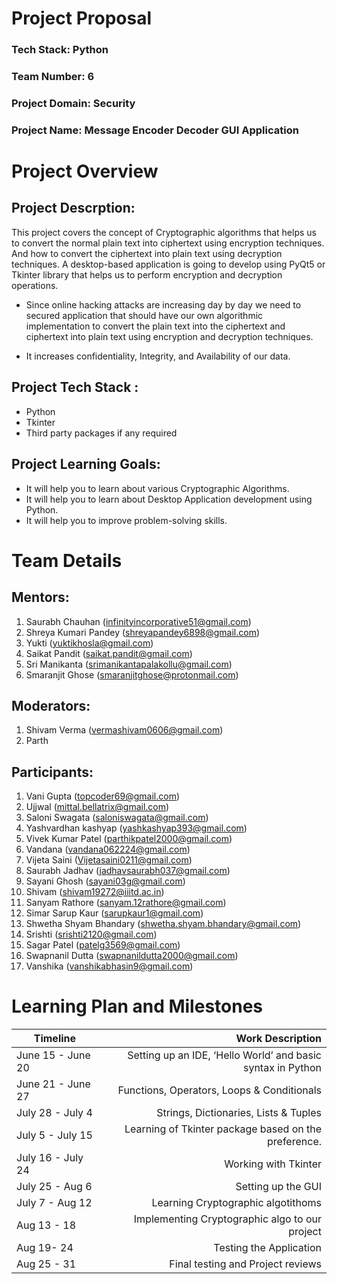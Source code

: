 # Project Proposal

### Tech Stack: Python

### Team Number: 6

### Project Domain: Security

### Project Name: Message Encoder Decoder GUI Application

# Project Overview

## Project Descrption:

This project covers the concept of Cryptographic algorithms that helps us to convert the normal plain text into ciphertext using encryption techniques. And how to convert the ciphertext into plain text using decryption techniques. A desktop-based application is going to develop using PyQt5 or Tkinter library that helps us to perform encryption and decryption operations.

- Since online hacking attacks are increasing day by day we need to secured application that should have our own algorithmic
  implementation to convert the plain text into the ciphertext and ciphertext into plain text using encryption and decryption techniques.

* It increases confidentiality, Integrity, and Availability of our data.

## Project Tech Stack :

- Python
- Tkinter
- Third party packages if any required

## Project Learning Goals:

- It will help you to learn about various Cryptographic Algorithms.
- It will help you to learn about Desktop Application development using Python.
- It will help you to improve problem-solving skills.

# Team Details

## Mentors:

1. Saurabh Chauhan (infinityincorporative51@gmail.com)
2. Shreya Kumari Pandey (shreyapandey6898@gmail.com)
3. Yukti (yuktikhosla@gmail.com)
4. Saikat Pandit (saikat.pandit@gmail.com)
5. Sri Manikanta (srimanikantapalakollu@gmail.com)
6. Smaranjit Ghose (smaranjitghose@protonmail.com)

## Moderators:

1. Shivam Verma (vermashivam0606@gmail.com)
2. Parth

## Participants:

1. Vani Gupta (topcoder69@gmail.com)
2. Ujjwal (mittal.bellatrix@gmail.com)
3. Saloni Swagata (saloniswagata@gmail.com)
4. Yashvardhan kashyap (yashkashyap393@gmail.com)
5. Vivek Kumar Patel (parthikpatel2000@gmail.com)
6. Vandana (vandana062224@gmail.com)
7. Vijeta Saini (Vijetasaini0211@gmail.com)
8. Saurabh Jadhav (jadhavsaurabh037@gmail.com)
9. Sayani Ghosh (sayani03g@gmail.com)
10. Shivam (shivam19272@iiitd.ac.in)
11. Sanyam Rathore (sanyam.12rathore@gmail.com)
12. Simar Sarup Kaur (sarupkaur1@gmail.com)
13. Shwetha Shyam Bhandary (shwetha.shyam.bhandary@gmail.com)
14. Srishti (srishti2120@gmail.com)
15. Sagar Patel (patelg3569@gmail.com)
16. Swapnanil Dutta (swapnanildutta2000@gmail.com)
17. Vanshika (vanshikabhasin9@gmail.com)

# Learning Plan and Milestones

| Timeline          |                                            Work Description |
| ----------------- | ----------------------------------------------------------: |
| June 15 - June 20 | Setting up an IDE, ‘Hello World’ and basic syntax in Python |
| June 21 - June 27 |                  Functions, Operators, Loops & Conditionals |
| July 28 - July 4  |                       Strings, Dictionaries, Lists & Tuples |
| July 5 - July 15  |        Learning of Tkinter package based on the preference. |
| July 16 - July 24 |                                        Working with Tkinter |
| July 25 - Aug 6   |                                          Setting up the GUI |
| July 7 - Aug 12   |                          Learning Cryptographic algotithoms |
| Aug 13 - 18       |              Implementing Cryptographic algo to our project |
| Aug 19- 24        |                                     Testing the Application |
| Aug 25 - 31       |                           Final testing and Project reviews |
